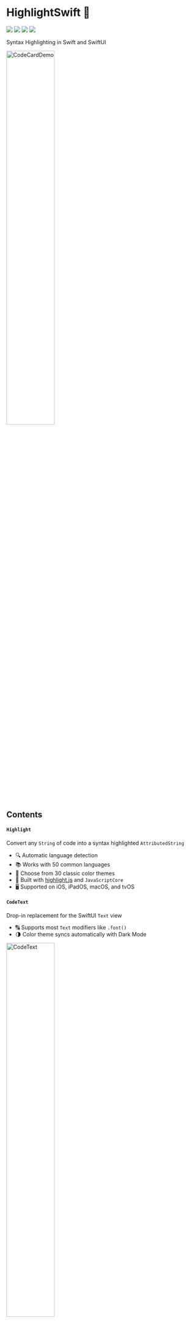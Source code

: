 # HighlightSwift 🎨

![](https://img.shields.io/github/v/release/appstefan/highlightswift)
![](https://img.shields.io/github/license/appstefan/highlightswift)
[![](https://img.shields.io/endpoint?url=https%3A%2F%2Fswiftpackageindex.com%2Fapi%2Fpackages%2Fappstefan%2FHighlightSwift%2Fbadge%3Ftype%3Dswift-versions)](https://swiftpackageindex.com/appstefan/HighlightSwift)
[![](https://img.shields.io/endpoint?url=https%3A%2F%2Fswiftpackageindex.com%2Fapi%2Fpackages%2Fappstefan%2FHighlightSwift%2Fbadge%3Ftype%3Dplatforms)](https://swiftpackageindex.com/appstefan/HighlightSwift)

Syntax Highlighting in Swift and SwiftUI

<picture>
  <source media="(prefers-color-scheme: dark)" srcset="https://github.com/appstefan/HighlightSwift/assets/6455394/892a5be0-146e-4cb8-90ca-559c2c67452c">
  <source media="(prefers-color-scheme: light)" srcset="https://github.com/appstefan/HighlightSwift/assets/6455394/c8b3f63f-4831-4117-b302-37623e44be99">
  <img alt="CodeCardDemo" src="https://github.com/appstefan/HighlightSwift/assets/6455394/c8b3f63f-4831-4117-b302-37623e44be99" width=50% height=50%>
</picture>

## Contents

#### `Highlight`
Convert any `String` of code into a syntax highlighted `AttributedString`
* 🔍 Automatic language detection
* 📚 Works with 50 common languages
* 🌈 Choose from 30 classic color themes
* 🧰 Built with [highlight.js](https://github.com/highlightjs/highlight.js) and `JavaScriptCore`
* 🖥️ Supported on iOS, iPadOS, macOS, and tvOS

#### `CodeText`
Drop-in replacement for the SwiftUI `Text` view
* 🔠 Supports most `Text` modifiers like `.font()`
* 🌗 Color theme syncs automatically with Dark Mode

<picture>
  <source media="(prefers-color-scheme: dark)" srcset="https://github.com/appstefan/HighlightSwift/assets/6455394/5021a822-39f2-40bd-b1f8-2680c2382dd3">
  <source media="(prefers-color-scheme: light)" srcset="https://github.com/appstefan/HighlightSwift/assets/6455394/5ae80ec9-d121-4f20-9cad-1ee3427e8052">
  <img alt="CodeText" src="https://github.com/appstefan/HighlightSwift/assets/6455394/5ae80ec9-d121-4f20-9cad-1ee3427e8052" width=50% height=50%>
</picture>

## How to
### `Highlight`

Highlight is available as an environment value:
```swift
@Environment(\.highlight) var highlight
```

Alternatively, create a new instance.
By default the previous 50 highlights are cached. Use 0 to completely disable cacheing.
```swift
let highlight = Highlight(cacheLimit: 50)
```

Convert a plain `String` of code into a syntax highlighted `AttributedString`:
```swift
let attributedText = try await highlight.attributed("print(\"Hello World\")")
```

The `language:` parameter sets a specific language, disabling automatic detection.
```swift
let attributedText = try await highlight.attributed(code, language: "swift")
```

The `colors:` parameter sets the highlight theme and the system color scheme:
```swift
let attributedText = try await highlight.attributed(code, colors: .dark(.solarFlare))
```

The full request function provides the detected language and other details:
```swift
let result: HighlightResult = try await highlight.request("print(\"Hello World\")")

//   HighlightResult(
//      attributedText: "...",
//      relevance: 5,
//      language: "swift",
//      languageName: "Swift?",
//      backgroundColor: #1F2024FF,
//      hasIllegal: false,
//      isUndefined: false
//  )
```

##
### `CodeText`

Create a `CodeText` view:
```swift
CodeText("print(\"Hello World\")")
```

Typical `Text` modifiers like `.font()` can be applied:
```swift
CodeText("print(\"Hello World\")")
    .font(.system(.callout, weight: .semibold))
```

The `.codeTextTheme(_:)` modifier sets one of the 30 built-in color themes.
Each theme has a dark color scheme variant that is used automatically in Dark Mode:
```swift
CodeText("print(\"Hello World\")")
    .codeTextTheme(.github)
```

The `.codeTextLanguage(_:)` modifier sets a specific language, disabling automatic detection:
```swift
CodeText("print(\"Hello World\")")
    .codeTextLanguage(.swift)
```

The optional result binding provides the detected language, background color and other details:
```swift
@Binding var result: HighlightResult?

var body: some View {
    CodeText("print(\"Hello World\")", result: $result)
}
```

## Installation

### Project

1. In Xcode, go to `File` > `Add packages...`
2. Enter `https://github.com/appstefan/highlightswift` in the field and click `Add Package`

### Package

In `Package.swift` add this repository as a dependency:
```swift
dependencies: [
    .package(url: "https://github.com/appstefan/highlightswift.git", from: "1.0.0")
],
targets: [
    .target(
        name: "YourPackageName",
        dependencies: ["HighlightSwift"]
    )
]
```

## Author

Stefan, thrower_ranges.0d@icloud.com

## License

HighlightSwift is available under the MIT license. See the [LICENSE.md](/LICENSE.md) file.

Highlight.js is available under the BSD license. See the [LICENSE.md](/Sources/HighlightSwift/HighlightJS/LICENSE.md) file.
